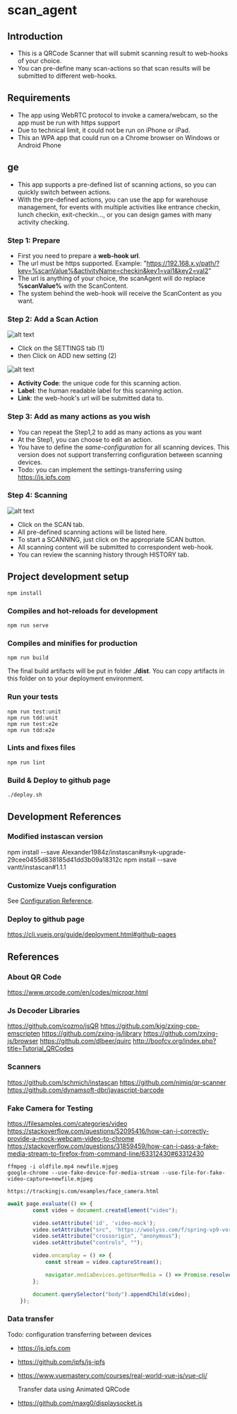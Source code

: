 # scan_agent

## Introduction
- This is a QRCode Scanner that will submit scanning result to web-hooks of your choice.
- You can pre-define many scan-actions so that scan results will be submitted to different web-hooks.

## Requirements
- The app using WebRTC protocol to invoke a camera/webcam, so the app must be run with https support
- Due to technical limit, it could not be run on iPhone or iPad.
- This an WPA app that could run on a Chrome browser on Windows or Android Phone

## ge
- This app supports a pre-defined list of scanning actions, so you can quickly switch between actions.
- With the pre-defined actions, you can use the app for warehouse management, for events with multiple activities like entrance checkin, lunch checkin, exit-checkin..., or you can design games with many activity checking.  

### Step 1: Prepare
- First you need to prepare a **web-hook url**.
- The url must be https supported.
  Example: "https://192.168.x.y/path/?key=%scanValue%&activityName=checkin&key1=val1&key2=val2"
- The url is anything of your choice, the scanAgent will do replace **%scanValue%** with the ScanContent.
- The system behind the web-hook will receive the ScanContent as you want.  

### Step 2: Add a Scan Action

![alt text](https://raw.githubusercontent.com/vantt/vueScanAgent/master/document/images/screen_settings.png)
- Click on the SETTINGS tab (1)
- then Click on ADD new setting (2)

![alt text](https://raw.githubusercontent.com/vantt/vueScanAgent/master/document/images/screen_edit.png)
- **Activity Code**: the unique code for this scanning action.  
- **Label**: the human readable label for this scanning action. 
- **Link**: the web-hook's url will be submitted data to.

### Step 3: Add as many actions as you wish
- You can repeat the Step1,2 to add as many actions as you want
- At the Step1, you can choose to edit an action.
- You have to define the *same-configuration* for all scanning devices. This version does not support transferring configuration between scanning devices.
- Todo: you can implement the settings-transferring using https://js.ipfs.com

### Step 4: Scanning
![alt text](https://raw.githubusercontent.com/vantt/vueScanAgent/master/document/images/screen_dashboard.png)
- Click on the SCAN tab.
- All pre-defined scanning actions will be listed here.
- To start a SCANNING, just click on the appropriate SCAN button.
- All scanning content will be submitted to correspondent web-hook.
- You can review the scanning history through HISTORY tab.

## Project development setup
```
npm install
```

### Compiles and hot-reloads for development
```
npm run serve
```

### Compiles and minifies for production
```
npm run build
```

The final build artifacts will be put in folder **./dist**.
You can copy artifacts in this folder on to your deployment environment.

### Run your tests
```
npm run test:unit
npm run tdd:unit
npm run test:e2e
npm run tdd:e2e
```

### Lints and fixes files
```
npm run lint
```

### Build & Deploy to github page
```
./deploy.sh
```

## Development References
### Modified instascan version
npm install --save Alexander1984z/instascan#snyk-upgrade-29cee0455d838185d41dd3b09a18312c
npm install --save vantt/instascan#1.1.1


### Customize Vuejs configuration
See [Configuration Reference](https://cli.vuejs.org/config/).

### Deploy to github page
https://cli.vuejs.org/guide/deployment.html#github-pages

## References
### About QR Code
https://www.qrcode.com/en/codes/microqr.html

### Js Decoder Libraries
https://github.com/cozmo/jsQR
https://github.com/kig/zxing-cpp-emscripten
https://github.com/zxing-js/library
https://github.com/zxing-js/browser
https://github.com/dlbeer/quirc
http://boofcv.org/index.php?title=Tutorial_QRCodes

### Scanners
https://github.com/schmich/instascan
https://github.com/nimiq/qr-scanner
https://github.com/dynamsoft-dbr/javascript-barcode

### Fake Camera for Testing
https://filesamples.com/categories/video
https://stackoverflow.com/questions/52095416/how-can-i-correctly-provide-a-mock-webcam-video-to-chrome
https://stackoverflow.com/questions/31859459/how-can-i-pass-a-fake-media-stream-to-firefox-from-command-line/63312430#63312430

```shell
ffmpeg -i oldfile.mp4 newfile.mjpeg
google-chrome --use-fake-device-for-media-stream --use-file-for-fake-video-capture=newfile.mjpeg

https://trackingjs.com/examples/face_camera.html
```

```javascript
await page.evaluate(() => {
        const video = document.createElement("video");

        video.setAttribute('id', 'video-mock');
        video.setAttribute("src", 'https://woolyss.com/f/spring-vp9-vorbis.webm');
        video.setAttribute("crossorigin", "anonymous");
        video.setAttribute("controls", "");

        video.oncanplay = () => {
            const stream = video.captureStream();

            navigator.mediaDevices.getUserMedia = () => Promise.resolve(stream);
        };

        document.querySelector("body").appendChild(video);
    });
```
### Data transfer
Todo: configuration transferring between devices
- https://js.ipfs.com
- https://github.com/ipfs/js-ipfs
- https://www.vuemastery.com/courses/real-world-vue-js/vue-cli/

  Transfer data using Animated QRCode
- https://github.com/maxg0/displaysocket.js